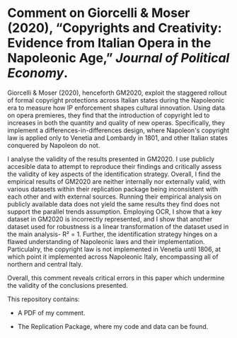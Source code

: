 # Comment on Giorcelli & Moser (2020), “Copyrights and Creativity: Evidence from Italian Opera in the Napoleonic Age,” *Journal of Political Economy*.  

Giorcelli & Moser (2020), henceforth GM2020, exploit the staggered rollout of formal copyright protections across Italian states during the Napoleonic era to measure how IP enforcement shapes cultural innovation. Using data on opera premieres, they find that the introduction of copyright led to increases in both the quantity and quality of new operas. Specifically, they implement a differences-in-differences design, where Napoleon's copyright law is applied only to Venetia and Lombardy in 1801, and other Italian states conquered by Napoleon do not.  

I analyse the validity of the results presented in GM2020. I use publicly accesible data to attempt to reproduce their findings and critically assess the validity of key aspects of the identification strategy. Overall, I find the empirical results of GM2020 are neither internally nor externally valid, with various datasets within their replication package being inconsistent with each other and with external sources. Running their empirical analysis on publicly available data does not yield the same results they find does not support the parallel trends assumption. Employing OCR, I show that a key dataset in GM2020 is incorrectly represented, and I show that another dataset used for robustness is a linear transformation of the dataset used in the main analysis- R² = 1. Further, the identification strategy hinges on a flawed understanding of Napoleonic laws and their implementation. Particulalry, the copyright law is not implemented in Venetia until 1806, at which point it implemented across Napoleonic Italy, encompassing all of northern and central Italy.

Overall, this comment reveals critical errors in this paper which undermine the validity of the conclusions presented. 

This repository contains:

- A PDF of my comment.
  
- The Replication Package, where my code and data can be found.
